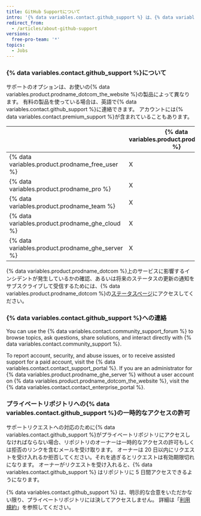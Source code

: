 ```yaml
---
title: GitHub Supportについて
intro: '{% data variables.contact.github_support %} は、{% data variables.product.prodname_dotcom %} を使う際に生じた問題のトラブルシューティングを支援します。'
redirect_from:
  - /articles/about-github-support
versions:
  free-pro-team: '*'
topics:
  - Jobs
---
```


### {% data variables.contact.github_support %}について

サポートのオプションは、お使いの{% data variables.product.prodname_dotcom_the_website %}の製品によって異なります。 有料の製品を使っている場合は、英語で{% data variables.contact.github_support %}に連絡できます。 アカウントには{% data variables.contact.premium_support %}が含まれていることもあります。

|                                                    | {% data variables.product.prodname_gcf %} | Standard Support | Premium Support |
| -------------------------------------------------- | ----------------------------------------- | ---------------- | --------------- |
| {% data variables.product.prodname_free_user %}  | X                                         |                  |                 |
| {% data variables.product.prodname_pro %}          | X                                         | X                |                 |
| {% data variables.product.prodname_team %}         | X                                         | X                |                 |
| {% data variables.product.prodname_ghe_cloud %}  | X                                         | X                | X               |
| {% data variables.product.prodname_ghe_server %} | X                                         | X                | X               |

{% data variables.product.prodname_dotcom %}上のサービスに影響するインシデントが発生しているかの確認、あるいは将来のステータスの更新の通知をサブスクライブして受信するためには、{% data variables.product.prodname_dotcom %}の[ステータスページ](https://www.githubstatus.com/)にアクセスしてください。

### {% data variables.contact.github_support %}への連絡

You can use the {% data variables.contact.community_support_forum %} to browse topics, ask questions, share solutions, and interact directly with {% data variables.contact.community_support %}.

To report account, security, and abuse issues, or to receive assisted support for a paid account, visit the {% data variables.contact.contact_support_portal %}. If you are an administrator for {% data variables.product.prodname_ghe_server %} without a user account on {% data variables.product.prodname_dotcom_the_website %}, visit the {% data variables.contact.contact_enterprise_portal %}.

### プライベートリポジトリへの{% data variables.contact.github_support %}の一時的なアクセスの許可

サポートリクエストへの対応のために{% data variables.contact.github_support %}がプライベートリポジトリにアクセスしなければならない場合、リポジトリのオーナーは一時的なアクセスの許可もしくは拒否のリンクを含むメールを受け取ります。 オーナーは 20 日以内にリクエストを受け入れるか拒否してください。それを過ぎるとリクエストは有効期限切れになります。 オーナーがリクエストを受け入れると、{% data variables.contact.github_support %} はリポジトリに 5 日間アクセスできるようになります。

{% data variables.contact.github_support %} は、明示的な合意をいただかない限り、プライベートリポジトリには決してアクセスしません。 詳細は「[利用規約](/articles/github-terms-of-service#3-access)」を参照してください。
